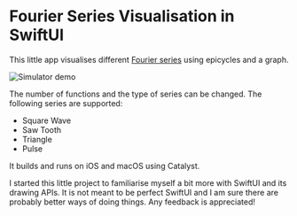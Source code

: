 # Fourier Series Visualisation in SwiftUI

This little app visualises different [Fourier series](https://en.wikipedia.org/wiki/Fourier_series) using epicycles and a graph.

![Simulator demo](https://github.com/simonboots/SwiftUIFourierSeries/raw/master/Images/sim_demo.gif)

The number of functions and the type of series can be changed. The following series are supported:

* Square Wave
* Saw Tooth
* Triangle
* Pulse

It builds and runs on iOS and macOS using Catalyst.

I started this little project to familiarise myself a bit more with SwiftUI and its drawing APIs. It is not meant to be perfect SwiftUI and I am sure there are probably better ways of doing things. Any feedback is appreciated!
